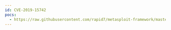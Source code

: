 ```yaml
---
id: CVE-2019-15742
pocs:
  - https://raw.githubusercontent.com/rapid7/metasploit-framework/master/modules/exploits/windows/local/plantronics_hub_spokesupdateservice_privesc.rb
---
```

